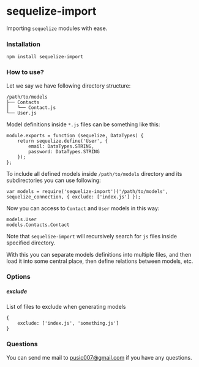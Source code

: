 sequelize-import
================

Importing ``sequelize`` modules with ease.

### Installation
```
npm install sequelize-import
```

### How to use?

Let we say we have following directory structure:

```
/path/to/models
├── Contacts
│   └── Contact.js
└── User.js
```

Model definitions inside ``*.js`` files can be something like this:
```
module.exports = function (sequelize, DataTypes) {
	return sequelize.define('User', {
		email: DataTypes.STRING,
		password: DataTypes.STRING
	});
};
```

To include all defined models inside ``/path/to/models`` directory and its subdirectories you can use following:

```
var models = require('sequelize-import')('/path/to/models', sequelize_connection, { exclude: ['index.js'] });
```

Now you can access to ``Contact`` and ``User`` models in this way:
```
models.User
models.Contacts.Contact
```

Note that ``sequelize-import`` will recursively search for ``js`` files inside specified directory.

With this you can separate models definitions into multiple files, and then load it into some central place, then define relations between models, etc.

### Options

##### exclude
List of files to exclude when generating models
```
{
	exclude: ['index.js', 'something.js']
}
```

### Questions
You can send me mail to pusic007@gmail.com if you have any questions.
